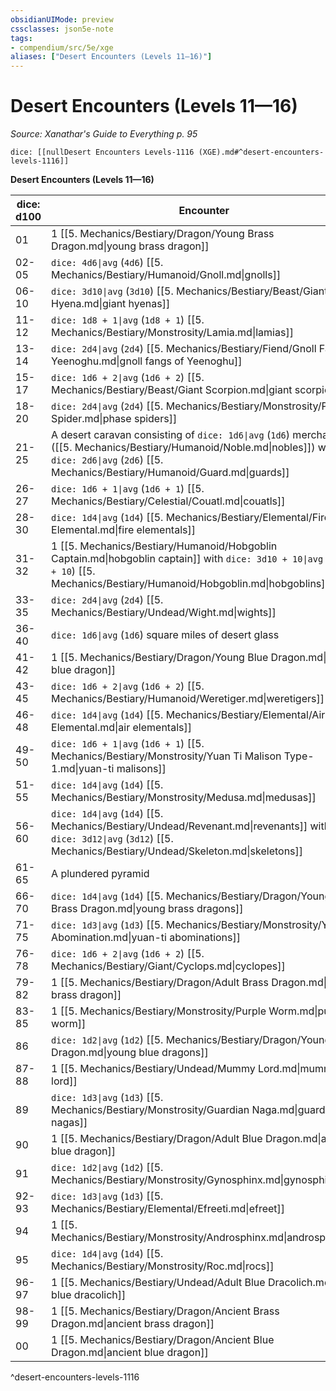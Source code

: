 ```yaml
---
obsidianUIMode: preview
cssclasses: json5e-note
tags:
- compendium/src/5e/xge
aliases: ["Desert Encounters (Levels 11—16)"]
---
```

# Desert Encounters (Levels 11—16)
*Source: Xanathar's Guide to Everything p. 95* 

`dice: [[nullDesert Encounters Levels-1116 (XGE).md#^desert-encounters-levels-1116]]`

**Desert Encounters (Levels 11—16)**

| dice: d100 | Encounter |
|------------|-----------|
| 01 | 1 [[5. Mechanics/Bestiary/Dragon/Young Brass Dragon.md\|young brass dragon]] |
| 02-05 | `dice: 4d6\|avg` (`4d6`) [[5. Mechanics/Bestiary/Humanoid/Gnoll.md\|gnolls]] |
| 06-10 | `dice: 3d10\|avg` (`3d10`) [[5. Mechanics/Bestiary/Beast/Giant Hyena.md\|giant hyenas]] |
| 11-12 | `dice: 1d8 + 1\|avg` (`1d8 + 1`) [[5. Mechanics/Bestiary/Monstrosity/Lamia.md\|lamias]] |
| 13-14 | `dice: 2d4\|avg` (`2d4`) [[5. Mechanics/Bestiary/Fiend/Gnoll Fang Of Yeenoghu.md\|gnoll fangs of Yeenoghu]] |
| 15-17 | `dice: 1d6 + 2\|avg` (`1d6 + 2`) [[5. Mechanics/Bestiary/Beast/Giant Scorpion.md\|giant scorpions]] |
| 18-20 | `dice: 2d4\|avg` (`2d4`) [[5. Mechanics/Bestiary/Monstrosity/Phase Spider.md\|phase spiders]] |
| 21-25 | A desert caravan consisting of `dice: 1d6\|avg` (`1d6`) merchants ([[5. Mechanics/Bestiary/Humanoid/Noble.md\|nobles]]) with `dice: 2d6\|avg` (`2d6`) [[5. Mechanics/Bestiary/Humanoid/Guard.md\|guards]] |
| 26-27 | `dice: 1d6 + 1\|avg` (`1d6 + 1`) [[5. Mechanics/Bestiary/Celestial/Couatl.md\|couatls]] |
| 28-30 | `dice: 1d4\|avg` (`1d4`) [[5. Mechanics/Bestiary/Elemental/Fire Elemental.md\|fire elementals]] |
| 31-32 | 1 [[5. Mechanics/Bestiary/Humanoid/Hobgoblin Captain.md\|hobgoblin captain]] with `dice: 3d10 + 10\|avg` (`3d10 + 10`) [[5. Mechanics/Bestiary/Humanoid/Hobgoblin.md\|hobgoblins]] |
| 33-35 | `dice: 2d4\|avg` (`2d4`) [[5. Mechanics/Bestiary/Undead/Wight.md\|wights]] |
| 36-40 | `dice: 1d6\|avg` (`1d6`) square miles of desert glass |
| 41-42 | 1 [[5. Mechanics/Bestiary/Dragon/Young Blue Dragon.md\|young blue dragon]] |
| 43-45 | `dice: 1d6 + 2\|avg` (`1d6 + 2`) [[5. Mechanics/Bestiary/Humanoid/Weretiger.md\|weretigers]] |
| 46-48 | `dice: 1d4\|avg` (`1d4`) [[5. Mechanics/Bestiary/Elemental/Air Elemental.md\|air elementals]] |
| 49-50 | `dice: 1d6 + 1\|avg` (`1d6 + 1`) [[5. Mechanics/Bestiary/Monstrosity/Yuan Ti Malison Type-1.md\|yuan-ti malisons]] |
| 51-55 | `dice: 1d4\|avg` (`1d4`) [[5. Mechanics/Bestiary/Monstrosity/Medusa.md\|medusas]] |
| 56-60 | `dice: 1d4\|avg` (`1d4`) [[5. Mechanics/Bestiary/Undead/Revenant.md\|revenants]] with `dice: 3d12\|avg` (`3d12`) [[5. Mechanics/Bestiary/Undead/Skeleton.md\|skeletons]] |
| 61-65 | A plundered pyramid |
| 66-70 | `dice: 1d4\|avg` (`1d4`) [[5. Mechanics/Bestiary/Dragon/Young Brass Dragon.md\|young brass dragons]] |
| 71-75 | `dice: 1d3\|avg` (`1d3`) [[5. Mechanics/Bestiary/Monstrosity/Yuan Ti Abomination.md\|yuan-ti abominations]] |
| 76-78 | `dice: 1d6 + 2\|avg` (`1d6 + 2`) [[5. Mechanics/Bestiary/Giant/Cyclops.md\|cyclopes]] |
| 79-82 | 1 [[5. Mechanics/Bestiary/Dragon/Adult Brass Dragon.md\|adult brass dragon]] |
| 83-85 | 1 [[5. Mechanics/Bestiary/Monstrosity/Purple Worm.md\|purple worm]] |
| 86 | `dice: 1d2\|avg` (`1d2`) [[5. Mechanics/Bestiary/Dragon/Young Blue Dragon.md\|young blue dragons]] |
| 87-88 | 1 [[5. Mechanics/Bestiary/Undead/Mummy Lord.md\|mummy lord]] |
| 89 | `dice: 1d3\|avg` (`1d3`) [[5. Mechanics/Bestiary/Monstrosity/Guardian Naga.md\|guardian nagas]] |
| 90 | 1 [[5. Mechanics/Bestiary/Dragon/Adult Blue Dragon.md\|adult blue dragon]] |
| 91 | `dice: 1d2\|avg` (`1d2`) [[5. Mechanics/Bestiary/Monstrosity/Gynosphinx.md\|gynosphinxes]] |
| 92-93 | `dice: 1d3\|avg` (`1d3`) [[5. Mechanics/Bestiary/Elemental/Efreeti.md\|efreet]] |
| 94 | 1 [[5. Mechanics/Bestiary/Monstrosity/Androsphinx.md\|androsphinx]] |
| 95 | `dice: 1d4\|avg` (`1d4`) [[5. Mechanics/Bestiary/Monstrosity/Roc.md\|rocs]] |
| 96-97 | 1 [[5. Mechanics/Bestiary/Undead/Adult Blue Dracolich.md\|adult blue dracolich]] |
| 98-99 | 1 [[5. Mechanics/Bestiary/Dragon/Ancient Brass Dragon.md\|ancient brass dragon]] |
| 00 | 1 [[5. Mechanics/Bestiary/Dragon/Ancient Blue Dragon.md\|ancient blue dragon]] |
^desert-encounters-levels-1116